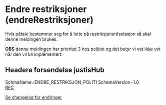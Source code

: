 # Endre restriksjoner (endreRestriksjoner)
Hvis påtale bestemmer seg for å lette på restriksjoner/isolasjon så skal denne meldingen brukes.

**OBS** denne meldingen har prioritet 3 hos politiet og det betyr vi vet ikke vet når den vil bli implementert.

## Headere forsendelse justisHub
SchmaName=ENDRE_RESTRIKSJON_POLITI
SchemaVersion=1.0  
[RFC](../../../rfc/MessageName-header.md)

[Se changelog for endringer](changelog.md)

